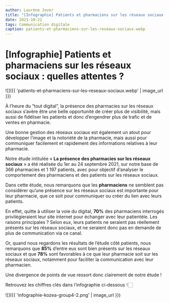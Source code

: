```yaml
---
author: Laurène Jover
title: "[Infographie] Patients et pharmaciens sur les réseaux sociaux : quelles attentes ?"
date: 2021-10-21
tags: Communication digitale
caption: patients-et-pharmaciens-sur-les-reseaux-sociaux.webp
---
```

# [Infographie] Patients et pharmaciens sur les réseaux sociaux : quelles attentes ?

![]({{ 'patients-et-pharmaciens-sur-les-reseaux-sociaux.webp' | image_url }})


À l’heure du “tout digital”, la présence des pharmacies sur les réseaux sociaux s’avère être une belle opportunité de créer plus de visibilité, mais aussi de fidéliser les patients et donc d’engendrer plus de trafic et de ventes en pharmacie.

Une bonne gestion des réseaux sociaux est également un atout pour développer l’image et la notoriété de la pharmacie, mais aussi pour communiquer facilement et rapidement des informations relatives à leur pharmacie.

Notre étude intitulée « **La présence des pharmacies sur les réseaux sociaux** » a été réalisée du 1er au 24 septembre 2021, sur notre base de 366 pharmacies et 1 197 patients, avec pour objectif d’analyser le comportement des pharmaciens et des patients sur les réseaux sociaux.

Dans cette étude, nous remarquons que les **pharmaciens** ne semblent pas considérer qu’une présence sur les réseaux sociaux est importante pour leur pharmacie, que ce soit pour communiquer ou créer du lien avec leurs patients.

En effet, quitte à utiliser la voie du digital, **70%** des pharmaciens interrogés privilégieraient leur site internet pour échanger avec leur patientèle. Les raisons principales ? Selon eux, leurs patients ne seraient pas réellement présents sur les réseaux sociaux, et ne seraient donc pas en demande de plus de communication via ce canal.

Or, quand nous regardons les résultats de l’étude côté patients, nous remarquons que **85%** d’entre eux sont bien présents sur les réseaux sociaux et que **78%** sont favorables à ce que leur pharmacie soit sur les réseaux sociaux, notamment pour faciliter la communication avec leur pharmacien.

Une divergence de points de vue ressort donc clairement de notre étude !

Retrouvez les chiffres clés dans l’infographie ci-dessous 👇🏻

![]({{ 'infographie-kozea-group4-2.png' | image_url }})
